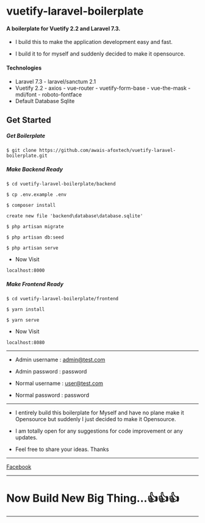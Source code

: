 # vuetify-laravel-boilerplate

#### A boilerplate for Vuetify 2.2 and Laravel 7.3.

- I build this to make the application development easy and fast.

- I build it to for myself and suddenly decided to make it opensource.

#### Technologies

- Laravel 7.3 - laravel/sanctum 2.1
- Vuetify 2.2 - axios - vue-router - vuetify-form-base - vue-the-mask - mdi/font - roboto-fontface
- Default Database Sqlite

## Get Started

##### Get Boilerplate

`$ git clone https://github.com/awais-afoxtech/vuetify-laravel-boilerplate.git`

##### Make Backend Ready

`$ cd vuetify-laravel-boilerplate/backend`

`$ cp .env.example .env`

`$ composer install`

`create new file 'backend\database\database.sqlite'`

`$ php artisan migrate`

`$ php artisan db:seed`

`$ php artisan serve`

- Now Visit

`localhost:8000`

##### Make Frontend Ready

`$ cd vuetify-laravel-boilerplate/frontend`

`$ yarn install`

`$ yarn serve`

- Now Visit

`localhost:8080`

---

- Admin username : admin@test.com
- Admin password : password

- Normal username : user@test.com
- Normal password : password

---

- I entirely build this boilerplate for Myself and have no plane make it Opensource but suddenly I just decided to make it Opensource.

- I am totally open for any suggestions for code improvement or any updates.

- Feel free to share your ideas. Thanks

---

[Facebook](http://fb.me/awaisjameel "Facebook")

---

# Now Build New Big Thing...👍👍👍

---
